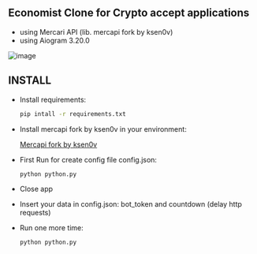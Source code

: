 ## Economist Clone for Crypto accept applications

- using Mercari API (lib. mercapi fork by ksen0v)
- using Aiogram 3.20.0

![image](https://github.com/user-attachments/assets/35a9c679-6945-4be3-bb12-3a67a9b2b072)

## INSTALL
- Install requirements:
 
  ```sh
  pip intall -r requirements.txt
  ```
- Install mercapi fork by ksen0v in your environment:
 
  [Mercapi fork by ksen0v](https://github.com/ksen0v/mercapi)

- First Run for create config file config.json:

  ``` sh
  python python.py
  ```

- Close app
- Insert your data in config.json: bot_token and countdown (delay http requests)
- Run one more time:

  ``` sh
  python python.py
  ``` 
